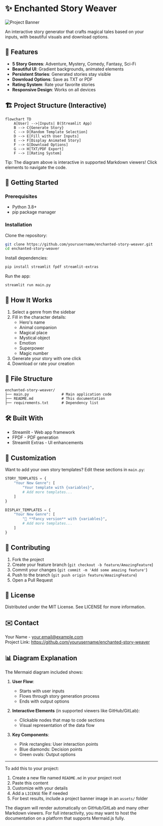 # ✨ Enchanted Story Weaver

![Project Banner](https://i.imgur.com/Ji5qF0a.png)

An interactive story generator that crafts magical tales based on your inputs, with beautiful visuals and download options.

## 🌟 Features

- **5 Story Genres**: Adventure, Mystery, Comedy, Fantasy, Sci-Fi
- **Beautiful UI**: Gradient backgrounds, animated elements
- **Persistent Stories**: Generated stories stay visible
- **Download Options**: Save as TXT or PDF
- **Rating System**: Rate your favorite stories
- **Responsive Design**: Works on all devices

## 🏗️ Project Structure (Interactive)

```mermaid
flowchart TD
    A[User] -->|Inputs| B(Streamlit App)
    B --> C{Generate Story}
    C --> D[Random Template Selection]
    D --> E[Fill with User Inputs]
    E --> F[Display Animated Story]
    F --> G[Download Options]
    G --> H[TXT/PDF Export]
    F --> I[Rating System]
```

Tip: The diagram above is interactive in supported Markdown viewers! Click elements to navigate the code.

## 🚀 Getting Started

### Prerequisites
- Python 3.8+
- pip package manager

### Installation
Clone the repository:

```bash
git clone https://github.com/yourusername/enchanted-story-weaver.git
cd enchanted-story-weaver
```

Install dependencies:

```bash
pip install streamlit fpdf streamlit-extras
```

Run the app:

```bash
streamlit run main.py
```

## 🧙 How It Works

1. Select a genre from the sidebar
2. Fill in the character details:
   - Hero's name
   - Animal companion
   - Magical place
   - Mystical object
   - Emotion
   - Superpower
   - Magic number
3. Generate your story with one click
4. Download or rate your creation

## 📂 File Structure

```
enchanted-story-weaver/
├── main.py               # Main application code
├── README.md             # This documentation
├── requirements.txt      # Dependency list
```

## 🛠️ Built With

- Streamlit - Web app framework
- FPDF - PDF generation
- Streamlit Extras - UI enhancements

## 🌈 Customization

Want to add your own story templates? Edit these sections in `main.py`:

```python
STORY_TEMPLATES = {
    "Your New Genre": [
        "Your template with {variables}",
        # Add more templates...
    ]
}

DISPLAY_TEMPLATES = {
    "Your New Genre": [
        "🌟 **Fancy version** with {variables}",
        # Add more templates...
    ]
}
```

## 🤝 Contributing

1. Fork the project
2. Create your feature branch (`git checkout -b feature/AmazingFeature`)
3. Commit your changes (`git commit -m 'Add some amazing feature'`)
4. Push to the branch (`git push origin feature/AmazingFeature`)
5. Open a Pull Request

## 📜 License

Distributed under the MIT License. See LICENSE for more information.

## ✉️ Contact

Your Name - your.email@example.com  
Project Link: https://github.com/yourusername/enchanted-story-weaver

## 📊 Diagram Explanation

The Mermaid diagram included shows:

1. **User Flow**:
   - Starts with user inputs
   - Flows through story generation process
   - Ends with output options

2. **Interactive Elements** (in supported viewers like GitHub/GitLab):
   - Clickable nodes that map to code sections
   - Visual representation of the data flow

3. **Key Components**:
   - Pink rectangles: User interaction points
   - Blue diamonds: Decision points
   - Green ovals: Output options

---

To add this to your project:
1. Create a new file named `README.md` in your project root
2. Paste this content
3. Customize with your details
4. Add a `LICENSE` file if needed
5. For best results, include a project banner image in an `assets/` folder

The diagram will render automatically on GitHub/GitLab and many other Markdown viewers. For full interactivity, you may want to host the documentation on a platform that supports Mermaid.js fully.
